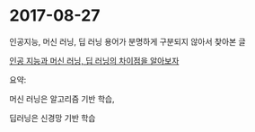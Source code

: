 # 2017-08-27

인공지능, 머신 러닝, 딥 러닝 용어가 분명하게 구분되지 않아서 찾아본 글

[인공 지능과 머신 러닝, 딥 러닝의 차이점을 알아보자](http://blogs.nvidia.co.kr/2016/08/03/difference_ai_learning_machinelearning/)

요약:

머신 러닝은 알고리즘 기반 학습,

딥러닝은 신경망 기반 학습
